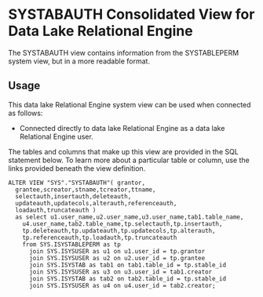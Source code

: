 <!-- loio3bea9c196c5f1014a33693e35a35c2b1 -->

# SYSTABAUTH Consolidated View for Data Lake Relational Engine

The SYSTABAUTH view contains information from the SYSTABLEPERM system view, but in a more readable format.



<a name="loio3bea9c196c5f1014a33693e35a35c2b1__section_v1w_qbq_b4b"/>

## Usage

This data lake Relational Engine system view can be used when connected as follows:

-   Connected directly to data lake Relational Engine as a data lake Relational Engine user.



The tables and columns that make up this view are provided in the SQL statement below. To learn more about a particular table or column, use the links provided beneath the view definition.

```
ALTER VIEW "SYS"."SYSTABAUTH"( grantor,
  grantee,screator,stname,tcreator,ttname,
  selectauth,insertauth,deleteauth,
  updateauth,updatecols,alterauth,referenceauth,
  loadauth,truncateauth ) 
  as select u1.user_name,u2.user_name,u3.user_name,tab1.table_name,
    u4.user_name,tab2.table_name,tp.selectauth,tp.insertauth,
    tp.deleteauth,tp.updateauth,tp.updatecols,tp.alterauth,
    tp.referenceauth,tp.loadauth,tp.truncateauth
    from SYS.ISYSTABLEPERM as tp
      join SYS.ISYSUSER as u1 on u1.user_id = tp.grantor
      join SYS.ISYSUSER as u2 on u2.user_id = tp.grantee
      join SYS.ISYSTAB as tab1 on tab1.table_id = tp.stable_id
      join SYS.ISYSUSER as u3 on u3.user_id = tab1.creator
      join SYS.ISYSTAB as tab2 on tab2.table_id = tp.stable_id
      join SYS.ISYSUSER as u4 on u4.user_id = tab2.creator;
```

